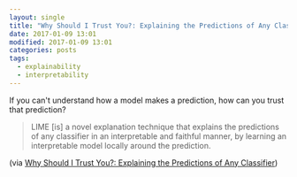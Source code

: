```yaml
---
layout: single
title: "Why Should I Trust You?: Explaining the Predictions of Any Classifier"
date: 2017-01-09 13:01
modified: 2017-01-09 13:01
categories: posts
tags:
  - explainability
  - interpretability
---
```


If you can't understand how a model makes a prediction, how can you trust that prediction?

> LIME [is] a novel explanation technique that explains the predictions of any classifier in an interpretable and faithful manner, by learning an interpretable model locally around the prediction.

(via [Why Should I Trust You?: Explaining the Predictions of Any Classifier](https://arxiv.org/abs/1602.04938))
